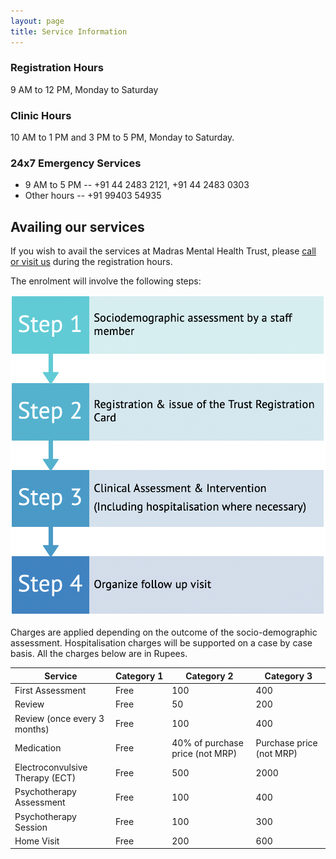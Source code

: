 ```yaml
---
layout: page
title: Service Information
---
```


### Registration Hours

9 AM to 12 PM, Monday to Saturday

### Clinic Hours

10 AM to 1 PM and 3 PM to 5 PM, Monday to Saturday.

### 24x7 Emergency Services

* 9 AM to 5 PM -- +91 44 2483 2121, +91 44 2483 0303
* Other hours -- +91 99403 54935

## Availing our services

If you wish to avail the services at Madras Mental Health Trust, please [call or
visit us](contact.html) during the registration hours.

The enrolment will involve the following steps:

<div align="center">
<img src="public/enrollment.png">
</div>

Charges are applied depending on the outcome of the socio-demographic
assessment. Hospitalisation charges will be supported on a case by case basis.
All the charges below are in Rupees.

| Service | Category&nbsp;1 | Category&nbsp;2 | Category&nbsp;3 |
|---------|------------|------------|------------|
| First Assessment | Free | 100 | 400 |
| Review | Free | 50 | 200 |
| Review (once every 3 months) | Free | 100 | 400 |
| Medication | Free | 40% of purchase price (not MRP) | Purchase price (not MRP) |
| Electroconvulsive Therapy (ECT) | Free | 500 | 2000 |
| Psychotherapy Assessment | Free | 100 | 400 |
| Psychotherapy Session | Free | 100 | 300 |
| Home Visit | Free | 200 | 600 |
